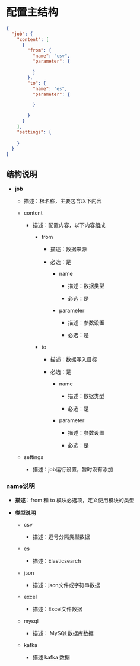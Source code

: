 # 配置主结构
```json
{
  "job": {
    "content": [
      {
        "from": {
          "name": "csv",
          "parameter": {

          }
        },
        "to": {
          "name": "es",
          "parameter": {

          }

        }
      }
    ],
    "settings": {
    
    }
  }
}
```
## 结构说明

- **job**
 
    - 描述：根名称，主要包含以下内容
    
    - content
    
        - 描述：配置内容，以下内容组成
        
            - from
     
                - 描述：数据来源
                
                - 必选：是
                
                    - name 
                    
                        - 描述：数据类型
                        
                        - 必选：是
                        
                    - parameter
                    
                        - 描述：参数设置
                        
                        - 必选：是
            
            - to
             
                - 描述：数据写入目标
                
                - 必选：是
                
                    - name
                    
                        - 描述：数据类型
                        
                        - 必选：是
                        
                    - parameter 
                    
                        - 描述：参数设置
                        
                        - 必选：是
       
    - settings
    
        - 描述：job运行设置，暂时没有添加
        

### name说明

- **描述**：from 和 to 模块必选项，定义使用模块的类型

- **类型说明**

    - csv
    
        - 描述：逗号分隔类型数据
    
    - es
    
        - 描述：Elasticsearch
     
    - json
    
        - 描述：json文件或字符串数据
    
    - excel
    
        - 描述：Excel文件数据
    
    - mysql
    
        - 描述： MySQL数据库数据
    
    - kafka
    
        - 描述 kafka 数据
    
    
